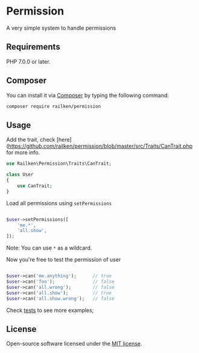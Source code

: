 # Permission

A very simple system to handle permissions

## Requirements

PHP 7.0.0 or later.

## Composer

You can install it via [Composer](https://getcomposer.org/) by typing the following command:

```bash
composer require railken/permission
```

## Usage

Add the trait, check [here](https://github.com/railken/permission/blob/master/src/Traits/CanTrait.php for more info.

```php
use Railken\Permission\Traits\CanTrait;

class User
{
	use CanTrait;
}

```

Load all permissions using `setPermissions`
```php

$user->setPermissions([
	'me.*',
	'all.show',
]);
```
Note: You can use `*` as a wildcard.


Now you're free to test the permission of user

```php

$user->can('me.anything'); 		// true
$user->can('foo'); 				// false
$user->can('all.wrong'); 		// false
$user->can('all.show'); 		// true
$user->can('all.show.wrong'); 	// false
```

Check [tests](https://github.com/railken/permission/blob/master/tests/PermissionTest.php) to see more examples;

## License

Open-source software licensed under the [MIT license](https://opensource.org/licenses/MIT).